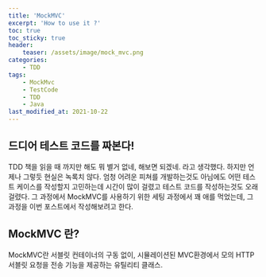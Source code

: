```yaml
---
title: 'MockMVC'
excerpt: 'How to use it ?'
toc: true
toc_sticky: true
header:
    teaser: /assets/image/mock_mvc.png
categories:
    - TDD
tags:
    - MockMvc
    - TestCode
    - TDD
    - Java
last_modified_at: 2021-10-22
---
```


## 드디어 테스트 코드를 짜본다!
TDD 책을 읽을 때 까지만 해도 뭐 별거 없네, 해보면 되겠네. 
라고 생각했다. 
하지만 언제나 그렇듯 현실은 녹록치 않다. 
엄청 어려운 피쳐를 개발하는것도 아님에도 어떤 테스트 케이스를 작성할지 고민하는데 시간이 많이 걸렸고 테스트 코드를 작성하는것도 오래걸렸다.
그 과정에서 MockMVC를 사용하기 위한 세팅 과정에서 꽤 애를 먹었는데, 그 과정을 이번 포스트에서 작성해보려고 한다.


## MockMVC 란?
MockMVC란 서블릿 컨테이너의 구동 없이, 시뮬레이션된 MVC환경에서 모의 HTTP 서블릿 요청을 전송 기능을 제공하는 유틸리티 클래스.

## 

